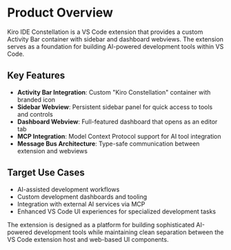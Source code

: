 # Product Overview

Kiro IDE Constellation is a VS Code extension that provides a custom Activity Bar container with sidebar and dashboard webviews. The extension serves as a foundation for building AI-powered development tools within VS Code.

## Key Features

- **Activity Bar Integration**: Custom "Kiro Constellation" container with branded icon
- **Sidebar Webview**: Persistent sidebar panel for quick access to tools and controls
- **Dashboard Webview**: Full-featured dashboard that opens as an editor tab
- **MCP Integration**: Model Context Protocol support for AI tool integration
- **Message Bus Architecture**: Type-safe communication between extension and webviews

## Target Use Cases

- AI-assisted development workflows
- Custom development dashboards and tooling
- Integration with external AI services via MCP
- Enhanced VS Code UI experiences for specialized development tasks

The extension is designed as a platform for building sophisticated AI-powered development tools while maintaining clean separation between the VS Code extension host and web-based UI components.